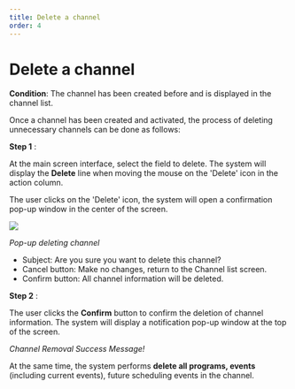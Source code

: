 ```yaml
---
title: Delete a channel
order: 4
---
```


# Delete a channel

**Condition**: The channel has been created before and is displayed in the channel list.

Once a channel has been created and activated, the process of deleting unnecessary channels can be done as follows:

**Step 1** :

At the main screen interface, select the field to delete. The system will display the **Delete** line when moving the mouse on the 'Delete' icon in the action column.

The user clicks on the 'Delete' icon, the system will open a confirmation pop-up window in the center of the screen.

![](/images/lrm/pop-up/delete-channel.png)

_Pop-up deleting channel_

- Subject: Are you sure you want to delete this channel?
- Cancel button: Make no changes, return to the Channel list screen.
- Confirm button: All channel information will be deleted.

**Step 2** :

The user clicks the **Confirm** button to confirm the deletion of channel information. The system will display a notification pop-up window at the top of the screen.

_Channel Removal Success Message!_

At the same time, the system performs **delete all programs, events** (including current events), future scheduling events in the channel.
